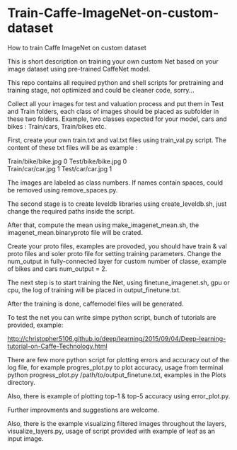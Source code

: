 # Train-Caffe-ImageNet-on-custom-dataset

How to train Caffe ImageNet on custom dataset

This is short description on training your own custom Net based on your image dataset using pre-trained CaffeNet model.

This repo contains all required python and shell scripts  for pretraining and training stage, not optimized and could be cleaner code, sorry...

Collect all your images for test and valuation process and put them in Test and Train folders, each class of images should  be placed as subfolder in these two folders. Example, two classes expected for your model, cars and bikes : Train/cars, Train/bikes etc.

First, create your own train.txt and val.txt files using train_val.py script. The content of these txt files will be as example :

Train/bike/bike.jpg 0                    Test/bike/bike.jpg 0    
Train/car/car.jpg 1                      Test/car/car.jpg 1

The images are labeled as class numbers. If names contain spaces, could be removed using remove_spaces.py.

The second stage is to create leveldb libraries using create_leveldb.sh, just change the required paths inside the script.

After that, compute the mean using make_imagenet_mean.sh, the imagenet_mean.binaryproto file will be crated.

Create your proto files, examples are provoded, you should have train & val proto files and soler proto file for setting training parameters. Change the num_output in fully-connected layer for custom number of classe, example of bikes and cars num_output = 2.

The next step is to start training the Net, using finetune_imagenet.sh, gpu or cpu, the log of training will be placed in output_finetune.txt.

After the training is done, caffemodel files will be generated.

To test the net you can write simpe python script, bunch of tutorials are provided, example:

http://christopher5106.github.io/deep/learning/2015/09/04/Deep-learning-tutorial-on-Caffe-Technology.html

There are few more python script for plotting errors and accuracy out of the log file, for example progres_plot.py to plot accuracy, usage from terminal python progress_plot.py /path/to/output_finetune.txt, examples in the Plots directory.

Also, there is example of plotting top-1 & top-5 accuracy using error_plot.py.

Further improvments and suggestions are welcome.






Also, there is the example visualizing filtered images throughout the layers, visualize_layers.py, usage of script provided with example of leaf as an input image.
